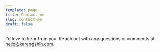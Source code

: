 ```yaml
---
template: page
title: Contact me
slug: contact-me
draft: false
---
```

I'd love to hear from you. Reach out with any questions or comments at hello@karengshih.com.
